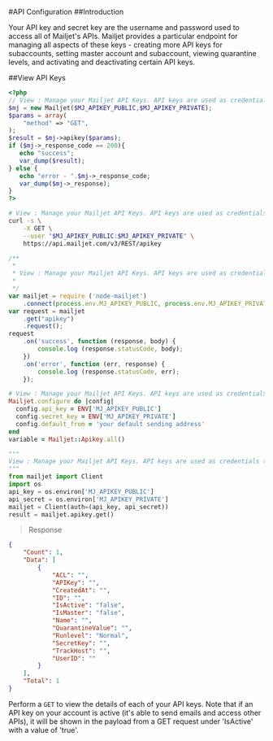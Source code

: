 #API Configuration
##Introduction

Your API key and secret key are the username and password used to access all of Mailjet's APIs.  Mailjet provides a particular endpoint for managing all aspects of these keys - creating more API keys for subaccounts, setting master account and subaccount, viewing quarantine levels, and activating and deactivating certain API keys.

##View API Keys

```php
<?php
// View : Manage your Mailjet API Keys. API keys are used as credentials to access the API and SMTP server.
$mj = new Mailjet($MJ_APIKEY_PUBLIC,$MJ_APIKEY_PRIVATE);
$params = array(
	"method" => "GET",
);
$result = $mj->apikey($params);
if ($mj->_response_code == 200){
   echo "success";
   var_dump($result);
} else {
   echo "error - ".$mj->_response_code;
   var_dump($mj->_response);
}
?>
```
```bash
# View : Manage your Mailjet API Keys. API keys are used as credentials to access the API and SMTP server.
curl -s \
	-X GET \
	--user "$MJ_APIKEY_PUBLIC:$MJ_APIKEY_PRIVATE" \
	https://api.mailjet.com/v3/REST/apikey 
```
```javascript
/**
 *
 * View : Manage your Mailjet API Keys. API keys are used as credentials to access the API and SMTP server.
 *
 */
var mailjet = require ('node-mailjet')
	.connect(process.env.MJ_APIKEY_PUBLIC, process.env.MJ_APIKEY_PRIVATE)
var request = mailjet
	.get("apikey")
	.request();
request
	.on('success', function (response, body) {
		console.log (response.statusCode, body);
	})
	.on('error', function (err, response) {
		console.log (response.statusCode, err);
	});
```
```ruby
# View : Manage your Mailjet API Keys. API keys are used as credentials to access the API and SMTP server.
Mailjet.configure do |config|
  config.api_key = ENV['MJ_APIKEY_PUBLIC']
  config.secret_key = ENV['MJ_APIKEY_PRIVATE']
  config.default_from = 'your default sending address'
end
variable = Mailjet::Apikey.all()
```
```python
"""
View : Manage your Mailjet API Keys. API keys are used as credentials to access the API and SMTP server.
"""
from mailjet import Client
import os
api_key = os.environ['MJ_APIKEY_PUBLIC']
api_secret = os.environ['MJ_APIKEY_PRIVATE']
mailjet = Client(auth=(api_key, api_secret))
result = mailjet.apikey.get()
```


> Response

```json
{
	"Count": 1,
	"Data": [
		{
			"ACL": "",
			"APIKey": "",
			"CreatedAt": "",
			"ID": "",
			"IsActive": "false",
			"IsMaster": "false",
			"Name": "",
			"QuarantineValue": "",
			"Runlevel": "Normal",
			"SecretKey": "",
			"TrackHost": "",
			"UserID": ""
		}
	],
	"Total": 1
}
```


Perform a <code>GET</code> to view the details of each of your API keys.  Note that if an API key on your account is active (it's able to send emails and access other APIs), it will be shown in the payload from a GET request under 'IsActive' with a value of 'true'.


